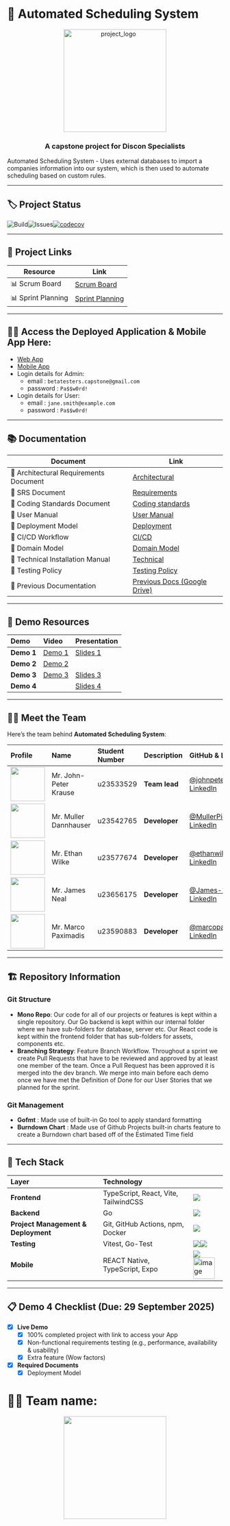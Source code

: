 # 🚀 Automated Scheduling System

<p align="center">
  <img width="240" height="240" alt="project_logo" src="https://github.com/user-attachments/assets/c015407d-a308-48f9-9132-07e2740d9324" />
</p>

<h3 align="center">A capstone project for Discon Specialists</h3>

Automated Scheduling System - Uses external databases to import a companies information into our system, which is then used to automate scheduling based on custom rules.

---

## 🏷️ Project Status


![Build](https://github.com/COS301-SE-2025/Automated-Scheduling-System/actions/workflows/go-test.yml/badge.svg)![Issues](https://img.shields.io/github/issues/COS301-SE-2025/Automated-Scheduling-System)[![codecov](https://codecov.io/gh/COS301-SE-2025/Automated-Scheduling-System/branch/dev/graph/badge.svg)](https://codecov.io/gh/COS301-SE-2025/Automated-Scheduling-System/tree/dev)

---

## 🔗 Project Links

| Resource           | Link                                                                                                             |
| ------------------ | ---------------------------------------------------------------------------------------------------------------- |
| 📊 Scrum Board     | [Scrum Board](https://github.com/orgs/COS301-SE-2025/projects/145)                                               |
| 📊 Sprint Planning | [Sprint Planning](https://github.com/orgs/COS301-SE-2025/projects/145/views/3?sliceBy%5Bvalue%5D=Task&pane=info) |

---

## 👨‍💻 Access the Deployed Application & Mobile App Here:
- [Web App](https://schedulingsystem.app/)
- [Mobile App](https://drive.google.com/file/d/1Tkx20tW2meT1Ydm2iv0s6AVLwoG9f4fF/view?usp=drive_link)
- Login details for Admin:
	- email : `betatesters.capstone@gmail.com`
	- password : `Pa$$w0rd!`
- Login details for User:
	- email : `jane.smith@example.com`
	- password : `Pa$$w0rd!`

---

## 📚 Documentation
| Document                               | Link                                                                                                                    |
| -------------------------------------- | ----------------------------------------------------------------------------------------------------------------------- |
| 📄 Architectural Requirements Document | [Architectural](https://github.com/COS301-SE-2025/Automated-Scheduling-System/wiki/Architectural-Requirements-Document) |
| 📄 SRS Document                        | [Requirements](https://github.com/COS301-SE-2025/Automated-Scheduling-System/wiki/Software-Requirements-Specification)  |
| 📄 Coding Standards Document           | [Coding standards](https://github.com/COS301-SE-2025/Automated-Scheduling-System/wiki/Coding-Standards-Document)        |
| 📄 User Manual                         | [User Manual](https://github.com/COS301-SE-2025/Automated-Scheduling-System/wiki/User-Manual)                           |
| 📄 Deployment Model                    | [Deployment](https://github.com/COS301-SE-2025/Automated-Scheduling-System/wiki/Deployment-Model)                       |
| 📄 CI/CD Workflow                      | [CI/CD](https://github.com/COS301-SE-2025/Automated-Scheduling-System/wiki/CI-CD-Workflow)                              |
| 📄 Domain Model                        | [Domain Model](https://github.com/COS301-SE-2025/Automated-Scheduling-System/wiki/Domain-Model)                         |
| 📄 Technical Installation Manual       | [Technical](https://github.com/COS301-SE-2025/Automated-Scheduling-System/wiki/Technical-Installation-Manual)           |
| 📄 Testing Policy                      | [Testing Policy](https://github.com/COS301-SE-2025/Automated-Scheduling-System/wiki/Testing-Policy)                     |
| 📄 Previous Documentation              | [Previous Docs (Google Drive)](https://drive.google.com/drive/folders/1qHXDQRyW6HW9QMX4W1FLxzJk8N2bGqz8)                |

---

## 🎥 Demo Resources

| Demo       | Video                                                                                  | Presentation                                                                     |
| :--------- | :------------------------------------------------------------------------------------- | :------------------------------------------------------------------------------- |
| **Demo 1** | [Demo 1](https://drive.google.com/drive/folders/1vOPVthLNlVF2fgY1ZBmNBSnBYhcFAFdi)     | [Slides 1](https://www.canva.com/design/DAGorRU2lTc/os4bYH1iU9YRJyTcd99fxw/edit) |
| **Demo 2** | [Demo 2](https://drive.google.com/drive/u/1/folders/1-mdaq45m-Sp1UUUVYKJQAZZTceB0rOP_) |                                                                                  |
| **Demo 3** | [Demo 3](https://drive.google.com/drive/u/1/folders/1odLyx5iK4Imljp3SzXOKa6GeVPKQt6L_) | [Slides 3](https://www.canva.com/design/DAGwb_F4zsE/I9vMSY4Pc_XMz4enSEpG2Q/edit) |
| **Demo 4** |                                                                                        | [Slides 4](https://www.canva.com/design/DAGwb_F4zsE/I9vMSY4Pc_XMz4enSEpG2Q/edit) |

---

## 👨‍💻 Meet the Team
Here’s the team behind **Automated Scheduling System**:

| Profile | Name | Student Number | Description | GitHub & LinkedIn |
| :--- | :--- | :--- | :--- | :--- |
| <img src="https://github.com/johnpeterprogramming.png" width="80"> | Mr. John-Peter Krause | u23533529 | **Team lead** | <a href="https://github.com/johnpeterprogramming">@johnpeterprogramming</a><br><a href="https://www.linkedin.com/in/johna-krause-584b351a9/">LinkedIn</a> |
| <img src="https://github.com/MullerPietPompies.png" width="80"> | Mr. Muller Dannhauser | u23542765 | **Developer** | <a href="https://github.com/MullerPietPompies">@MullerPietPompies</a><br><a href="https://www.linkedin.com/in/muller-dannhauser-02923424b?utm_source=share&utm_campaign=share_via&utm_content=profile&utm_medium=android_app">LinkedIn</a> |
| <img src="https://github.com/ethanwilke23.png" width="80"> | Mr. Ethan Wilke | u23577674 | **Developer** | <a href="https://github.com/ethanwilke23">@ethanwilke23</a><br><a href="https://www.linkedin.com/in/ethan-wilke-80b15b343/">LinkedIn</a> |
| <img src="https://github.com/James-178.png" width="80"> | Mr. James Neal | u23656175 | **Developer** | <a href="https://github.com/James-178">@James-178</a><br><a href="https://www.linkedin.com/in/james-neale-babbb626a/">LinkedIn</a> |
| <img src="https://github.com/marcopaxman.png" width="80"> | Mr. Marco Paximadis | u23590883 | **Developer** | <a href="https://github.com/marcopaxman">@marcopaxman</a><br><a href="https://za.linkedin.com/in/marco-paximadis-b64503356">LinkedIn</a> |

---

## 🏗️ Repository Information

### Git Structure
-   **Mono Repo**: Our code for all of our projects or features is kept within a single repository. Our Go backend is kept within our internal folder where we have sub-folders for database, server etc. Our React code is kept within the frontend folder that has sub-folders for assets, components etc.
-   **Branching Strategy**: Feature Branch Workflow. Throughout a sprint we create Pull Requests that have to be reviewed and approved by at least one member of the team. Once a Pull Request has been approved it is merged into the dev branch. We merge into main before each demo once we have met the Definition of Done for our User Stories that we planned for the sprint.

### Git Management
-   **Gofmt** : Made use of built-in Go tool to apply standard formatting
-   **Burndown Chart** : Made use of Github Projects built-in charts feature to create a Burndown chart based off of the Estimated Time field

---

## 🧱 Tech Stack

| Layer                               | Technology                           |                                                                                                                                                                                               |
| :---------------------------------- | :----------------------------------- | :-------------------------------------------------------------------------------------------------------------------------------------------------------------------------------------------- |
| **Frontend**                        | TypeScript, React, Vite, TailwindCSS | <img src="https://skillicons.dev/icons?i=typescript,react,vite,tailwindcss"/>                                                                                                                 |
| **Backend**                         | Go                                   | <img src="https://skillicons.dev/icons?i=go"/>                                                                                                                                                |
| **Project Management & Deployment** | Git, GitHub Actions, npm, Docker     | <img src="https://skillicons.dev/icons?i=git,githubactions,npm,docker"/>                                                                                                                      |
| **Testing**                         | Vitest, Go-Test                      | <img src="https://skillicons.dev/icons?i=vitest"/><img src="https://img.shields.io/badge/Go-Testing-brightgreen?style=for-the-badge&logo=go" />                                               |
| **Mobile**                          | REACT Native, TypeScript, Expo       | <img src="https://skillicons.dev/icons?i=react,typescript"/> <img width="50" height="50" alt="image" src="https://github.com/user-attachments/assets/404dfdbe-5c0e-4c43-b2f5-1a86d0e921a5" /> |

---

## 📋 Demo 4 Checklist (Due: 29 September 2025)

-   [x] **Live Demo**
    -   [x] 100% completed project with link to access your App
    -   [x] Non-functional requirements testing (e.g., performance, availability & usability)
    -   [x] Extra feature (Wow factors)
-   [x] **Required Documents**
    -   [x] Deployment Model

# 👨‍💻 Team name: 

<p align="center">
  <img src="https://github.com/user-attachments/assets/e91c5340-c966-4639-bc12-fe45b0bbaeb2" width="240" height="auto" >
</p>
